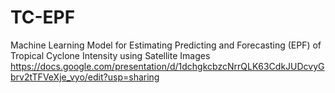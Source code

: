 # TC-EPF
Machine Learning Model for Estimating Predicting and Forecasting (EPF) of Tropical Cyclone Intensity using Satellite Images
https://docs.google.com/presentation/d/1dchgkcbzcNrrQLK63CdkJUDcvyGbrv2tTFVeXje_vyo/edit?usp=sharing
